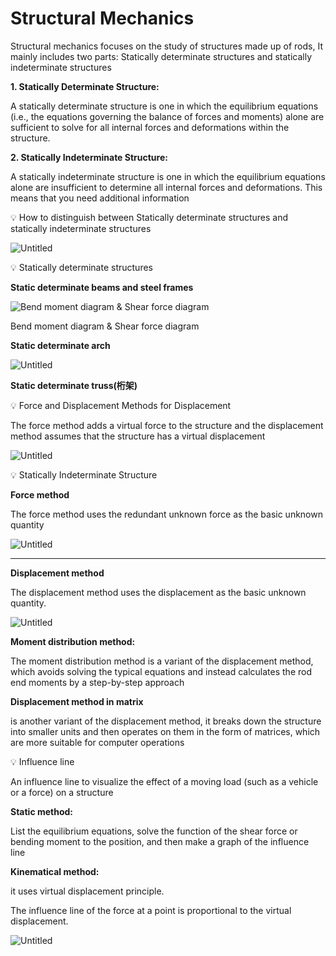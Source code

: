 # Structural Mechanics

Structural mechanics focuses on the study of structures made up of rods, It mainly includes two parts: Statically determinate structures and statically indeterminate structures

**1. Statically Determinate Structure:**

A statically determinate structure is one in which the equilibrium equations (i.e., the equations governing the balance of forces and moments) alone are sufficient to solve for all internal forces and deformations within the structure. 

**2. Statically Indeterminate Structure:**

A statically indeterminate structure is one in which the equilibrium equations alone are insufficient to determine all internal forces and deformations. This means that you need additional information

<aside>
💡 How to distinguish between Statically determinate structures and statically indeterminate structures

</aside>

![Untitled](Structural%20Mechanics%20962e560cd2004f07802de67b7299b316/Untitled.jpeg)

<aside>
💡 Statically determinate structures

</aside>

**Static determinate beams and steel frames**

![Bend moment diagram & Shear force diagram](Structural%20Mechanics%20962e560cd2004f07802de67b7299b316/Untitled%201.jpeg)

Bend moment diagram & Shear force diagram

**Static determinate arch**

![Untitled](Structural%20Mechanics%20962e560cd2004f07802de67b7299b316/Untitled%202.jpeg)

**Static determinate truss(桁架)**

<aside>
💡 Force and Displacement Methods for Displacement

</aside>

The force method adds a virtual force to the structure and the displacement method assumes that the structure has a virtual displacement

![Untitled](Structural%20Mechanics%20962e560cd2004f07802de67b7299b316/Untitled%203.jpeg)

<aside>
💡 Statically Indeterminate Structure

</aside>

**Force method**

The force method uses the redundant unknown force as the basic unknown quantity

![Untitled](Structural%20Mechanics%20962e560cd2004f07802de67b7299b316/Untitled%204.jpeg)

---

**Displacement method**

The displacement method uses the displacement as the basic unknown quantity.

![Untitled](Structural%20Mechanics%20962e560cd2004f07802de67b7299b316/Untitled%205.jpeg)

**Moment distribution method:**

The moment distribution method is a variant of the displacement method, which avoids solving the typical equations and instead calculates the rod end moments by a step-by-step approach 

**Displacement method in matrix**

is another variant of the displacement method, it breaks down the structure into smaller units and then operates on them in the form of matrices, which are more suitable for computer operations

<aside>
💡 Influence line

</aside>

An influence line to visualize the effect of a moving load (such as a vehicle or a force) on a structure

**Static method:**

List the equilibrium equations, solve the function of the shear force or bending moment to the position, and then make a graph of the influence line

**Kinematical method:**

it uses virtual displacement principle.

The influence line of the force at a point is proportional to the virtual displacement.

![Untitled](Structural%20Mechanics%20962e560cd2004f07802de67b7299b316/Untitled%206.jpeg)
